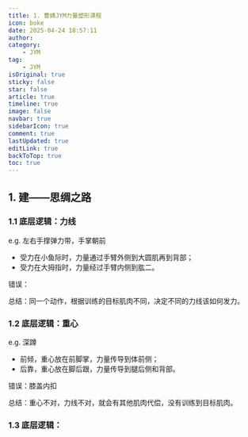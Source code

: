```yaml
---
title: 1. 曹婧JYM力量塑形课程
icon: boke
date: 2025-04-24 18:57:11
author:
category:
    - JYM
tag:
    - JYM
isOriginal: true
sticky: false
star: false
article: true
timeline: true
image: false
navbar: true
sidebarIcon: true
comment: true
lastUpdated: true
editLink: true
backToTop: true
toc: true
---
```


## 1. 建——思绸之路

### 1.1 底层逻辑：力线

e.g. 左右手撑弹力带，手掌朝前

- 受力在小鱼际时，力量通过手臂外侧到大圆肌再到背部；
- 受力在大拇指时，力量经过手臂内侧到肱二。

错误：

总结：同一个动作，根据训练的目标肌肉不同，决定不同的力线该如何发力。

### 1.2 底层逻辑：重心

e.g. 深蹲

- 前倾，重心放在前脚掌，力量传导到体前侧；
- 后靠，重心放在脚后跟，力量传导到腿后侧和背部。

错误：膝盖内扣

总结：重心不对，力线不对，就会有其他肌肉代偿，没有训练到目标肌肉。

### 1.3 底层逻辑：
